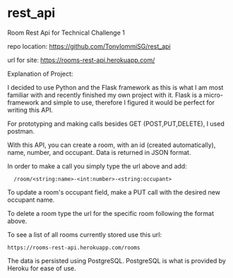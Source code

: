 # rest_api
Room Rest Api for Technical Challenge 1

repo location:
  https://github.com/TonyIommiSG/rest_api

url for site:
  https://rooms-rest-api.herokuapp.com/

Explanation of Project:

  I decided to use Python and the Flask framework as this is what I am most familiar with
  and recently finished my own project with it. Flask is a micro-framework and
  simple to use, therefore I figured it would be perfect for writing this API.

  For prototyping and making calls besides GET (POST,PUT,DELETE), I used postman.

  With this API, you can create a room, with an id (created automatically),
  name, number, and occupant. Data is returned in JSON format.

  In order to make a call you simply type the url above and add:

      /room/<string:name>-<int:number>-<string:occupant>

  To update a room's occupant field, make a PUT call with the desired new occupant
  name.

  To delete a room type the url for the specific room following the format above.

  To see a list of all rooms currently stored use this url:

    https://rooms-rest-api.herokuapp.com/rooms

  The data is persisted using PostgreSQL. PostgreSQL is what is provided by Heroku
  for ease of use.
